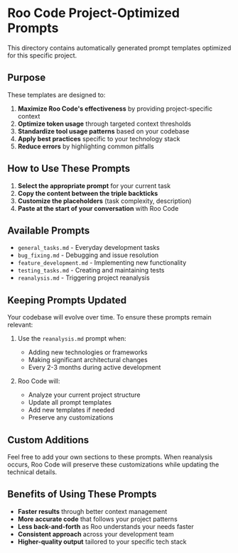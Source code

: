 # Roo Code Project-Optimized Prompts

This directory contains automatically generated prompt templates optimized for this specific project.

## Purpose

These templates are designed to:

1. **Maximize Roo Code's effectiveness** by providing project-specific context
2. **Optimize token usage** through targeted context thresholds
3. **Standardize tool usage patterns** based on your codebase
4. **Apply best practices** specific to your technology stack
5. **Reduce errors** by highlighting common pitfalls

## How to Use These Prompts

1. **Select the appropriate prompt** for your current task
2. **Copy the content between the triple backticks**
3. **Customize the placeholders** (task complexity, description)
4. **Paste at the start of your conversation** with Roo Code

## Available Prompts

- `general_tasks.md` - Everyday development tasks
- `bug_fixing.md` - Debugging and issue resolution
- `feature_development.md` - Implementing new functionality
- `testing_tasks.md` - Creating and maintaining tests
- `reanalysis.md` - Triggering project reanalysis

## Keeping Prompts Updated

Your codebase will evolve over time. To ensure these prompts remain relevant:

1. Use the `reanalysis.md` prompt when:
   - Adding new technologies or frameworks
   - Making significant architectural changes
   - Every 2-3 months during active development

2. Roo Code will:
   - Analyze your current project structure
   - Update all prompt templates
   - Add new templates if needed
   - Preserve any customizations

## Custom Additions

Feel free to add your own sections to these prompts. When reanalysis occurs, Roo Code will
preserve these customizations while updating the technical details.

## Benefits of Using These Prompts

- **Faster results** through better context management
- **More accurate code** that follows your project patterns
- **Less back-and-forth** as Roo understands your needs faster
- **Consistent approach** across your development team
- **Higher-quality output** tailored to your specific tech stack
